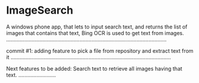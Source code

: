 ImageSearch
===========

A windows phone app, that lets to input search text, and returns the list of images that contains that text,
Bing OCR is used to get text from images.
...........................................................................................................

commit #1:
adding feature to pick a file from repository and extract text from it
...........................................................................................................

Next features to be added:
Search text to retrieve all images having that text.
.........................
